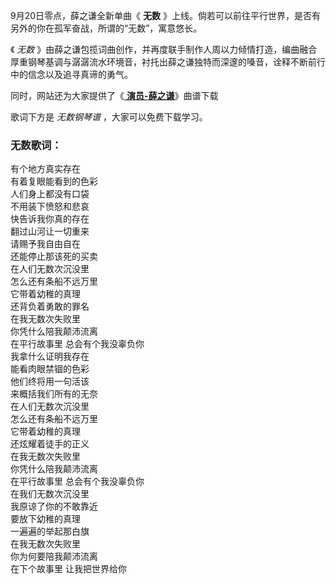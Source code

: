 

9月20日零点，薛之谦全新单曲《 **无数** 》上线。倘若可以前往平行世界，是否有另外的你在孤军奋战，所谓的“无数”，寓意悠长。

《 _无数_
》由薛之谦包揽词曲创作，并再度联手制作人周以力倾情打造，编曲融合厚重钢琴基调与潺潺流水环境音，衬托出薛之谦独特而深邃的嗓音，诠释不断前行中的信念以及追寻真谛的勇气。

同时，网站还为大家提供了《[ **演员-薛之谦**](Music-6727.html "演员-薛之谦")》曲谱下载

歌词下方是 _无数钢琴谱_ ，大家可以免费下载学习。

### 无数歌词：

有个地方真实存在  
有着复眼能看到的色彩  
人们身上都没有口袋  
不用装下愤怒和悲哀  
快告诉我你真的存在  
翻过山河让一切重来  
请赐予我自由自在  
还能停止那该死的买卖  
在人们无数次沉没里  
怎么还有条船不远万里  
它带着幼稚的真理  
还背负着勇敢的罪名  
在我无数次失败里  
你凭什么陪我颠沛流离  
在平行故事里 总会有个我没辜负你  
我拿什么证明我存在  
能看肉眼禁锢的色彩  
他们终将用一句活该  
来概括我们所有的无奈  
在人们无数次沉没里  
怎么还有条船不远万里  
它带着幼稚的真理  
还炫耀着徒手的正义  
在我无数次失败里  
你凭什么陪我颠沛流离  
在平行故事里 总会有个我没辜负你  
在我们无数次沉没里  
我原谅了你的不敢靠近  
要放下幼稚的真理  
一遍遍的举起那白旗  
在我无数次失败里  
你为何要陪我颠沛流离  
在下个故事里 让我把世界给你

